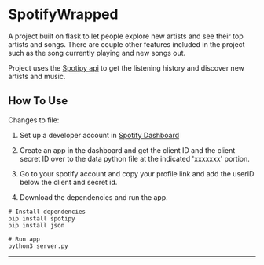 # SpotifyWrapped


A project built on flask to let people explore new artists and see their top artists and songs. There are couple other features included in the project such as the song currently playing and new songs out. 

Project uses the [Spotipy api](https://spotipy.readthedocs.io/en/2.13.0/) to get the listening history and discover new artists and music.

## How To Use

Changes to file:
<br />
1. Set up a developer account in [Spotify Dashboard](https://developer.spotify.com/dashboard/)

2. Create an app in the dashboard and get the client ID and the client secret ID over to the data python file at the indicated 'xxxxxxx' portion.

3. Go to your spotify account and copy your profile link and add the userID below the client and secret id.

4. Download the dependencies and run the app.

```
# Install dependencies
pip install spotipy
pip install json
```

```
# Run app
python3 server.py
```
---
